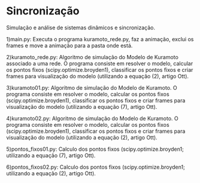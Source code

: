 # Sincronização
Simulação e análise de sistemas dinâmicos e sincronização.

1)main.py: Executa o programa kuramoto_rede.py, faz a animação, exclui os frames e move a animação para a pasta onde está.

2)kuramoto_rede.py: Algoritmo de simulação do Modelo de Kuramoto associado a uma rede. O programa consiste em resolver o modelo, calcular os pontos fixos (scipy.optimize.broyden1), classificar os pontos fixos e criar frames para visualização do modelo (utilizando a equação (2), artigo Ott).

3)kuramoto01.py: Algoritmo de simulação do Modelo de Kuramoto. O programa consiste em resolver o modelo, calcular os pontos fixos (scipy.optimize.broyden1), classificar os pontos fixos e criar frames para visualização do modelo (utilizando a equação (7), artigo Ott).

4)kuramoto02.py: Algoritmo de simulação do Modelo de Kuramoto. O programa consiste em resolver o modelo, calcular os pontos fixos (scipy.optimize.broyden1), classificar os pontos fixos e criar frames para visualização do modelo (utilizando a equação (2), artigo Ott).

5)pontos_fixos01.py: Calculo dos pontos fixos (scipy.optimize.broyden1; utilizando a equação (7), artigo Ott).

6)pontos_fixos02.py: Calculo dos pontos fixos (scipy.optimize.broyden1; utilizando a equação (2), artigo Ott).